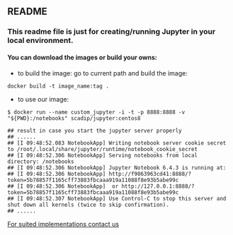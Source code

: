 ## README ##

### This readme file is just for creating/running Jupyter in your local environment. ###


#### You can download the images or build your owns: ####

- to build the image: go to current path and build the image:
```shell
docker build -t image_name:tag . 
```
- to use our image:
```shell
$ docker run --name custom_jupyter -i -t -p 8888:8888 -v "${PWD}:/notebooks" scadip/jupyter:centos8

## result in case you start the jupyter server properly 
## ......
## [I 09:48:52.083 NotebookApp] Writing notebook server cookie secret to /root/.local/share/jupyter/runtime/notebook_cookie_secret
## [I 09:48:52.306 NotebookApp] Serving notebooks from local directory: /notebooks
## [I 09:48:52.306 NotebookApp] Jupyter Notebook 6.4.3 is running at:
## [I 09:48:52.306 NotebookApp] http://f9063963cd41:8888/?token=5b78857f1165cff73883fbcaaa919a11088f8e93b5abe99c
## [I 09:48:52.306 NotebookApp]  or http://127.0.0.1:8888/?token=5b78857f1165cff73883fbcaaa919a11088f8e93b5abe99c
## [I 09:48:52.307 NotebookApp] Use Control-C to stop this server and shut down all kernels (twice to skip confirmation).
## ......
```


[For suited implementations contact us](https://www.scadip.com/contact-us/)
